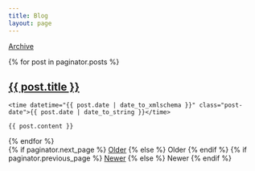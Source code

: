 ```yaml
---
title: Blog
layout: page
---
```


[Archive](/archive)

<div class="posts">
  {% for post in paginator.posts %}
  <article class="post">
    <h1 class="post-title">
      <a href="{{ post.url | relative_url }}">
        {{ post.title }}
      </a>
    </h1>

    <time datetime="{{ post.date | date_to_xmlschema }}" class="post-date">{{ post.date | date_to_string }}</time>

    {{ post.content }}
  </article>
  {% endfor %}
</div>

<div class="pagination">
  {% if paginator.next_page %}
    <a class="pagination-item older" href="{{ paginator.next_page_path | relative_url }}">Older</a>
  {% else %}
    <span class="pagination-item older">Older</span>
  {% endif %}
  {% if paginator.previous_page %}
    <a class="pagination-item newer" href="{{ paginator.previous_page_path | prepend: relative_url }}">Newer</a>
  {% else %}
    <span class="pagination-item newer">Newer</span>
  {% endif %}
</div>
